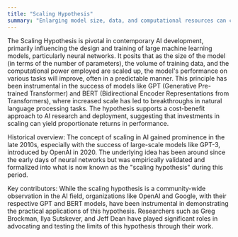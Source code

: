 ```yaml
---
title: "Scaling Hypothesis"
summary: "Enlarging model size, data, and computational resources can consistently improve task performance up to very large scales."
---
```

The Scaling Hypothesis is pivotal in contemporary AI development, primarily influencing the design and training of large machine learning models, particularly neural networks. It posits that as the size of the model (in terms of the number of parameters), the volume of training data, and the computational power employed are scaled up, the model's performance on various tasks will improve, often in a predictable manner. This principle has been instrumental in the success of models like GPT (Generative Pre-trained Transformer) and BERT (Bidirectional Encoder Representations from Transformers), where increased scale has led to breakthroughs in natural language processing tasks. The hypothesis supports a cost-benefit approach to AI research and deployment, suggesting that investments in scaling can yield proportionate returns in performance.

Historical overview: The concept of scaling in AI gained prominence in the late 2010s, especially with the success of large-scale models like GPT-3, introduced by OpenAI in 2020. The underlying idea has been around since the early days of neural networks but was empirically validated and formalized into what is now known as the "scaling hypothesis" during this period.

Key contributors: While the scaling hypothesis is a community-wide observation in the AI field, organizations like OpenAI and Google, with their respective GPT and BERT models, have been instrumental in demonstrating the practical applications of this hypothesis. Researchers such as Greg Brockman, Ilya Sutskever, and Jeff Dean have played significant roles in advocating and testing the limits of this hypothesis through their work.